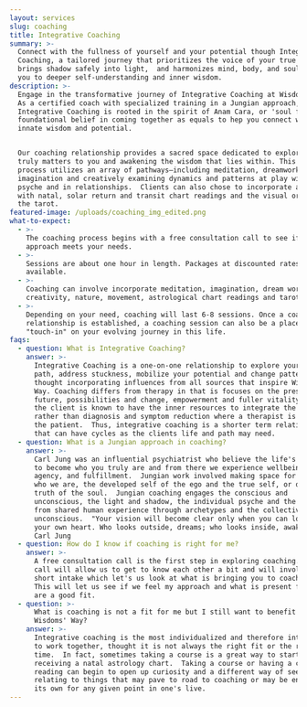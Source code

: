 ```yaml
---
layout: services
slug: coaching
title: Integrative Coaching
summary: >-
  Connect with the fullness of yourself and your potential though Integrative
  Coaching, a tailored journey that prioritizes the voice of your true Self,
  brings shadow safely into light,  and harmonizes mind, body, and soul, guiding
  you to deeper self-understanding and inner wisdom.
description: >-
  Engage in the transformative journey of Integrative Coaching at Wisdoms’ Way.
  As a certified coach with specialized training in a Jungian approach,
  Integrative Coaching is rooted in the spirit of Anam Cara, or 'soul friend', a
  foundational belief in coming together as equals to hep you connect with your
  innate wisdom and potential. 


  Our coaching relationship provides a sacred space dedicated to exploring what
  truly matters to you and awakening the wisdom that lies within. This immersive
  process utilizes an array of pathways—including meditation, dreamwork, active
  imagination and creatively examining dynamics and patterns at play within the
  psyche and in relationships.  Clients can also chose to incorporate astrology
  with natal, solar return and transit chart readings and the visual oracle of
  the tarot.
featured-image: /uploads/coaching_img_edited.png
what-to-expect:
  - >-
    The coaching process begins with a free consultation call to see if my
    approach meets your needs.
  - >-
    Sessions are about one hour in length. Packages at discounted rates are
    available.
  - >-
    Coaching can involve incorporate meditation, imagination, dream work,
    creativity, nature, movement, astrological chart readings and tarot.
  - >-
    Depending on your need, coaching will last 6-8 sessions. Once a coaching
    relationship is established, a coaching session can also be a place to
    "touch-in" on your evolving journey in this life. 
faqs:
  - question: What is Integrative Coaching?
    answer: >-
      Integrative Coaching is a one-on-one relationship to explore your self’s
      path, address stuckness, mobilize your potential and change patterns
      thought incorporating influences from all sources that inspire Wisdoms’
      Way. Coaching differs from therapy in that is focuses on the present and
      future, possibilities and change, empowerment and fuller vitality where
      the client is known to have the inner resources to integrate the work
      rather than diagnosis and symptom reduction where a therapist is "curing"
      the patient.  Thus, integrative coaching is a shorter term relationship
      that can have cycles as the clients life and path may need. 
  - question: What is a Jungian approach in coaching?
    answer: >-
      Carl Jung was an influential psychiatrist who believe the life's work is
      to become who you truly are and from there we experience wellbeing,
      agency, and fulfillment.  Jungian work involved making space for all of
      who we are, the developed self of the ego and the true self, or deeper
      truth of the soul.  Jungian coaching engages the conscious and
      unconscious, the light and shadow, the individual psyche and the insights
      from shared human experience through archetypes and the collective
      unconscious.  "Your vision will become clear only when you can look into
      your own heart. Who looks outside, dreams; who looks inside, awakes" -
      Carl Jung
  - question: How do I know if coaching is right for me?
    answer: >-
      A free consultation call is the first step in exploring coaching.  This
      call will allow us to get to know each other a bit and will involve a
      short intake which let's us look at what is bringing you to coaching. 
      This will let us see if we feel my approach and what is present for you
      are a good fit.
  - question: >-
      What is coaching is not a fit for me but I still want to benefit from
      Wisdoms' Way?
    answer: >-
      Integrative coaching is the most individualized and therefore intimate way
      to work together, thought it is not always the right fit or the right
      time.  In fact, sometimes taking a course is a great way to start or even
      receiving a natal astrology chart.  Taking a course or having a chart
      reading can begin to open up curiosity and a different way of seeing and
      relating to things that may pave to road to coaching or may be enough on
      its own for any given point in one's live. 
---
```

